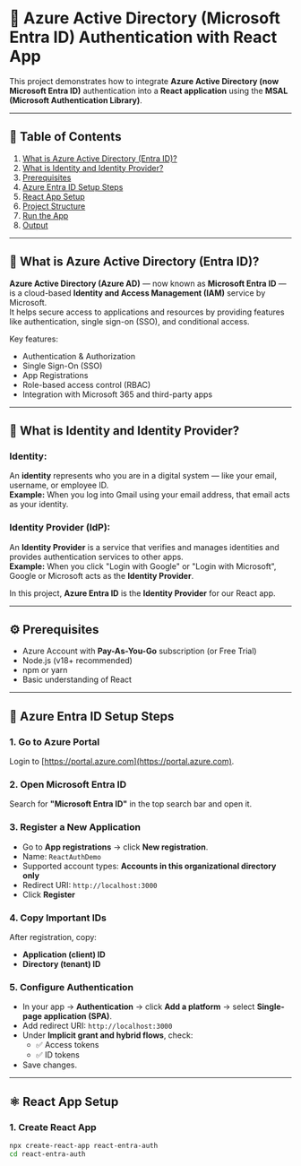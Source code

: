 # 🔐 Azure Active Directory (Microsoft Entra ID) Authentication with React App

This project demonstrates how to integrate **Azure Active Directory (now Microsoft Entra ID)** authentication into a **React application** using the **MSAL (Microsoft Authentication Library)**.

---

## 📘 Table of Contents

1. [What is Azure Active Directory (Entra ID)?](#what-is-azure-active-directory-entra-id)
2. [What is Identity and Identity Provider?](#what-is-identity-and-identity-provider)
3. [Prerequisites](#prerequisites)
4. [Azure Entra ID Setup Steps](#azure-entra-id-setup-steps)
5. [React App Setup](#react-app-setup)
6. [Project Structure](#project-structure)
7. [Run the App](#run-the-app)
8. [Output](#output)

---

## 🧠 What is Azure Active Directory (Entra ID)?

**Azure Active Directory (Azure AD)** — now known as **Microsoft Entra ID** — is a cloud-based **Identity and Access Management (IAM)** service by Microsoft.  
It helps secure access to applications and resources by providing features like authentication, single sign-on (SSO), and conditional access.

Key features:

- Authentication & Authorization
- Single Sign-On (SSO)
- App Registrations
- Role-based access control (RBAC)
- Integration with Microsoft 365 and third-party apps

---

## 🔑 What is Identity and Identity Provider?

### Identity:

An **identity** represents who you are in a digital system — like your email, username, or employee ID.  
**Example:** When you log into Gmail using your email address, that email acts as your identity.

### Identity Provider (IdP):

An **Identity Provider** is a service that verifies and manages identities and provides authentication services to other apps.  
**Example:** When you click "Login with Google" or "Login with Microsoft", Google or Microsoft acts as the **Identity Provider**.

In this project, **Azure Entra ID** is the **Identity Provider** for our React app.

---

## ⚙️ Prerequisites

- Azure Account with **Pay-As-You-Go** subscription (or Free Trial)
- Node.js (v18+ recommended)
- npm or yarn
- Basic understanding of React

---

## 🧩 Azure Entra ID Setup Steps

### 1. **Go to Azure Portal**

Login to [https://portal.azure.com](https://portal.azure.com).

### 2. **Open Microsoft Entra ID**

Search for **"Microsoft Entra ID"** in the top search bar and open it.

### 3. **Register a New Application**

- Go to **App registrations** → click **New registration**.
- Name: `ReactAuthDemo`
- Supported account types: **Accounts in this organizational directory only**
- Redirect URI: `http://localhost:3000`
- Click **Register**

### 4. **Copy Important IDs**

After registration, copy:

- **Application (client) ID**
- **Directory (tenant) ID**

### 5. **Configure Authentication**

- In your app → **Authentication** → click **Add a platform** → select **Single-page application (SPA)**.
- Add redirect URI: `http://localhost:3000`
- Under **Implicit grant and hybrid flows**, check:
  - ✅ Access tokens
  - ✅ ID tokens
- Save changes.

---

## ⚛️ React App Setup

### 1. **Create React App**

```bash
npx create-react-app react-entra-auth
cd react-entra-auth
```
